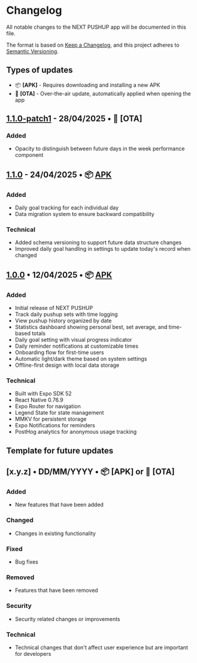 # Changelog

All notable changes to the NEXT PUSHUP app will be documented in this file.

The format is based on [Keep a Changelog](https://keepachangelog.com/en/1.0.0/),
and this project adheres to [Semantic Versioning](https://semver.org/spec/v2.0.0.html).

## Types of updates
- 📦 **[APK]** - Requires downloading and installing a new APK
- 🔄 **[OTA]** - Over-the-air update, automatically applied when opening the app

## [1.1.0-patch1](https://github.com/mw491/next-pushup/compare/v1.1.0...v1.1.0-patch1) - 28/04/2025 • 🔄 [OTA]
  ### Added
  - Opacity to distinguish between future days in the week performance component

## [1.1.0](https://github.com/mw491/next-pushup/compare/v1.0.0...v1.1.0) - 24/04/2025 • 📦 [APK](https://github.com/mw491/next-pushup/releases/tag/v1.1.0)

### Added
- Daily goal tracking for each individual day
- Data migration system to ensure backward compatibility

### Technical
- Added schema versioning to support future data structure changes
- Improved daily goal handling in settings to update today's record when changed

## [1.0.0](https://github.com/mw491/next-pushup/releases/tag/v1.0.0) • 12/04/2025 • 📦 [APK](https://github.com/mw491/next-pushup/releases/tag/v1.0.0)

### Added
- Initial release of NEXT PUSHUP
- Track daily pushup sets with time logging
- View pushup history organized by date
- Statistics dashboard showing personal best, set average, and time-based totals
- Daily goal setting with visual progress indicator
- Daily reminder notifications at customizable times
- Onboarding flow for first-time users
- Automatic light/dark theme based on system settings
- Offline-first design with local data storage

### Technical
- Built with Expo SDK 52
- React Native 0.76.9
- Expo Router for navigation
- Legend State for state management
- MMKV for persistent storage
- Expo Notifications for reminders
- PostHog analytics for anonymous usage tracking

## Template for future updates

## [x.y.z] • DD/MM/YYYY • 📦 [APK] or 🔄 [OTA]

### Added
- New features that have been added

### Changed
- Changes in existing functionality

### Fixed
- Bug fixes

### Removed
- Features that have been removed

### Security
- Security related changes or improvements

### Technical
- Technical changes that don't affect user experience but are important for developers

